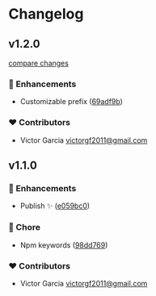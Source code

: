# Changelog


## v1.2.0

[compare changes](https://github.com/tortitast/lucide-nuxt/compare/v1.1.0...v1.2.0)

### 🚀 Enhancements

- Customizable prefix ([69adf9b](https://github.com/tortitast/lucide-nuxt/commit/69adf9b))

### ❤️ Contributors

- Victor Garcia <victorgf2011@gmail.com>

## v1.1.0


### 🚀 Enhancements

- Publish ✨ ([e059bc0](https://github.com/tortitast/lucide-nuxt/commit/e059bc0))

### 🏡 Chore

- Npm keywords ([98dd769](https://github.com/tortitast/lucide-nuxt/commit/98dd769))

### ❤️ Contributors

- Victor Garcia <victorgf2011@gmail.com>

